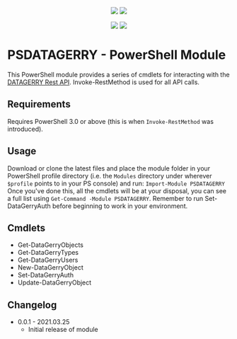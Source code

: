 <p align="center">
<a href="https://github.com/mojoaar/psdatagerry"><img src="https://img.shields.io/github/last-commit/mojoaar/psdatagerry"></a>
<a href="https://github.com/mojoaar/psdatagerry"><img src="https://img.shields.io/github/contributors/mojoaar/psdatagerry"></a>
</p>
<p align="center">
<a href="https://technet.cc"><img src="https://img.shields.io/badge/technet.cc-Blog-blue"></a>
<a href="https://twitter.com/mojoaar"><img src="https://img.shields.io/twitter/follow/mojoaar?style=social"></a>
</p>

# PSDATAGERRY - PowerShell Module

This PowerShell module provides a series of cmdlets for interacting with the [DATAGERRY Rest API](https://datagerry.com/). Invoke-RestMethod is used for all API calls.

## Requirements

Requires PowerShell 3.0 or above (this is when `Invoke-RestMethod` was introduced).

## Usage

Download or clone the latest files and place the module folder in your PowerShell profile directory (i.e. the `Modules` directory under wherever `$profile` points to in your PS console) and run:
`Import-Module PSDATAGERRY`
Once you've done this, all the cmdlets will be at your disposal, you can see a full list using `Get-Command -Module PSDATAGERRY`. Remember to run Set-DataGerryAuth before beginning to work in your environment.

## Cmdlets

* Get-DataGerryObjects
* Get-DataGerryTypes
* Get-DataGerryUsers
* New-DataGerryObject
* Set-DataGerryAuth
* Update-DataGerryObject

## Changelog

* 0.0.1 - 2021.03.25
  * Initial release of module

